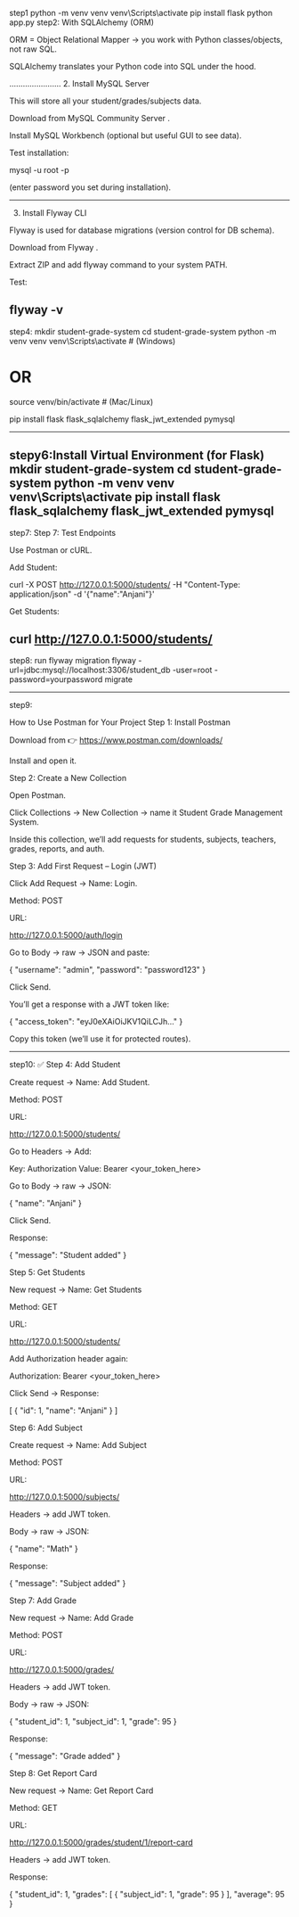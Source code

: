 step1
python -m venv venv
venv\Scripts\activate
pip install flask
python app.py
step2:
With SQLAlchemy (ORM)

ORM = Object Relational Mapper → you work with Python classes/objects, not raw SQL.

SQLAlchemy translates your Python code into SQL under the hood.

.......................
2. Install MySQL Server

This will store all your student/grades/subjects data.

Download from MySQL Community Server
.

Install MySQL Workbench (optional but useful GUI to see data).

Test installation:

mysql -u root -p


(enter password you set during installation).

---------------------------------
3. Install Flyway CLI

Flyway is used for database migrations (version control for DB schema).

Download from Flyway
.

Extract ZIP and add flyway command to your system PATH.

Test:

flyway -v
--------------------------------------
step4:
mkdir student-grade-system
cd student-grade-system
python -m venv venv
venv\Scripts\activate     # (Windows)
# OR
source venv/bin/activate  # (Mac/Linux)

pip install flask flask_sqlalchemy flask_jwt_extended pymysql

---------------
stepy6:Install Virtual Environment (for Flask)
mkdir student-grade-system
cd student-grade-system
python -m venv venv
venv\Scripts\activate 
pip install flask flask_sqlalchemy flask_jwt_extended pymysql
--------
step7:
 Step 7: Test Endpoints

Use Postman or cURL.

Add Student:

curl -X POST http://127.0.0.1:5000/students/ -H "Content-Type: application/json" -d '{"name":"Anjani"}'


Get Students:

curl http://127.0.0.1:5000/students/
--------------
step8:
run flyway migration
flyway -url=jdbc:mysql://localhost:3306/student_db -user=root -password=yourpassword migrate

-----------------------
step9:


 How to Use Postman for Your Project
 Step 1: Install Postman

Download from 👉 https://www.postman.com/downloads/

Install and open it.

 Step 2: Create a New Collection

Open Postman.

Click Collections → New Collection → name it Student Grade Management System.

Inside this collection, we’ll add requests for students, subjects, teachers, grades, reports, and auth.

 Step 3: Add First Request – Login (JWT)

Click Add Request → Name: Login.

Method: POST

URL:

http://127.0.0.1:5000/auth/login


Go to Body → raw → JSON and paste:

{
  "username": "admin",
  "password": "password123"
}


Click Send.

 You’ll get a response with a JWT token like:

{
  "access_token": "eyJ0eXAiOiJKV1QiLCJh..."
}


 Copy this token (we’ll use it for protected routes).

-----------------------
step10:
✅ Step 4: Add Student

Create request → Name: Add Student.

Method: POST

URL:

http://127.0.0.1:5000/students/


Go to Headers → Add:

Key: Authorization
Value: Bearer <your_token_here>


Go to Body → raw → JSON:

{
  "name": "Anjani"
}


Click Send.

 Response:

{ "message": "Student added" }

Step 5: Get Students

New request → Name: Get Students

Method: GET

URL:

http://127.0.0.1:5000/students/


Add Authorization header again:

Authorization: Bearer <your_token_here>


Click Send → Response:

[
  { "id": 1, "name": "Anjani" }
]

 Step 6: Add Subject

Create request → Name: Add Subject

Method: POST

URL:

http://127.0.0.1:5000/subjects/


Headers → add JWT token.

Body → raw → JSON:

{
  "name": "Math"
}


 Response:

{ "message": "Subject added" }

 Step 7: Add Grade

New request → Name: Add Grade

Method: POST

URL:

http://127.0.0.1:5000/grades/


Headers → add JWT token.

Body → raw → JSON:

{
  "student_id": 1,
  "subject_id": 1,
  "grade": 95
}


 Response:

{ "message": "Grade added" }

Step 8: Get Report Card

New request → Name: Get Report Card

Method: GET

URL:

http://127.0.0.1:5000/grades/student/1/report-card


Headers → add JWT token.

 Response:

{
  "student_id": 1,
  "grades": [
    { "subject_id": 1, "grade": 95 }
  ],
  "average": 95
}




